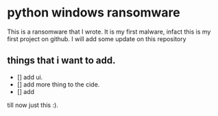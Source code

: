 # python windows ransomware
This is a ransomware that I wrote. It is my first malware, infact this is my first project on github.
I will add some update on this repository


## things that i want to add.
- [] add ui.
- [] add more thing to the cide.
- [] add 

till now just this :). 
